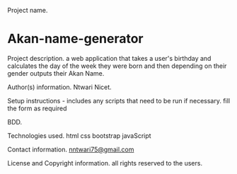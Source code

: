 
Project name.
# Akan-name-generator

Project description.
a web application that takes a user's birthday and calculates the day of
the week they were born and then depending on their gender outputs their Akan Name. 

Author(s) information.
Ntwari Nicet.

Setup instructions - includes any scripts that need to be run if necessary.
fill the form as required 

BDD.

Technologies used.
html
css
bootstrap
javaScript

Contact information.
nntwari75@gmail.com

License and Copyright information.
all rights reserved to the users.
